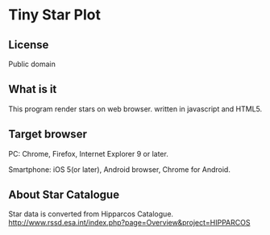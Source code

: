 Tiny Star Plot
======================

License
----
Public domain

What is it
----
This program render stars on web browser.
written in javascript and HTML5.

Target browser
----
PC: Chrome, Firefox, Internet Explorer 9 or later.

Smartphone: iOS 5(or later), Android browser, Chrome for Android.

About Star Catalogue
----
Star data is converted from Hipparcos Catalogue.
http://www.rssd.esa.int/index.php?page=Overview&project=HIPPARCOS

